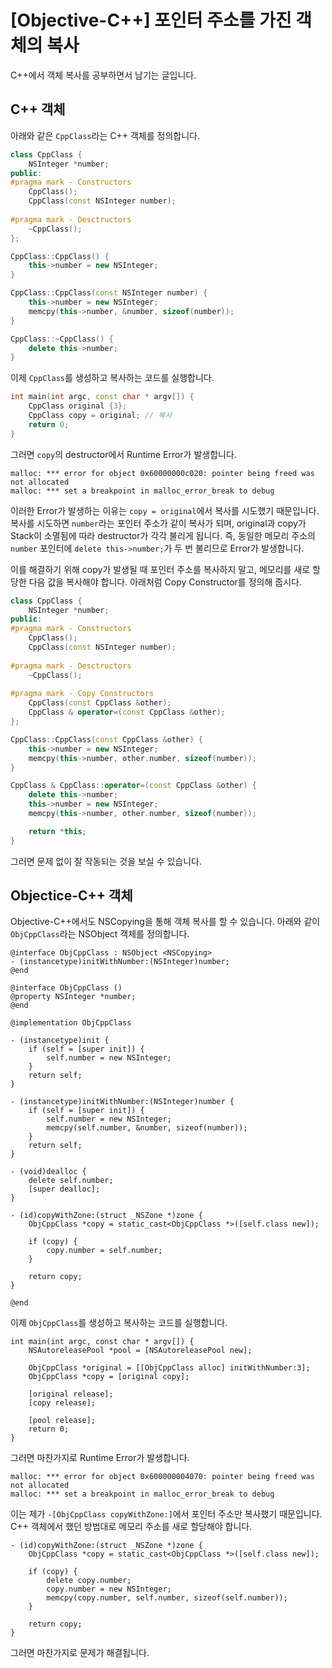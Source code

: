# [Objective-C++] 포인터 주소를 가진 객체의 복사

C++에서 객체 복사를 공부하면서 남기는 글입니다.

## C++ 객체

아래와 같은 `CppClass`라는 C++ 객체를 정의합니다.

```cpp
class CppClass {
    NSInteger *number;
public:
#pragma mark - Constructors
    CppClass();
    CppClass(const NSInteger number);
    
#pragma mark - Desctructors
    ~CppClass();
};
```

```cpp
CppClass::CppClass() {
    this->number = new NSInteger;
}

CppClass::CppClass(const NSInteger number) {
    this->number = new NSInteger;
    memcpy(this->number, &number, sizeof(number));
}

CppClass::~CppClass() {
    delete this->number;
}
```

이제 `CppClass`를 생성하고 복사하는 코드를 실행합니다.

```cpp
int main(int argc, const char * argv[]) {
    CppClass original {3};
    CppClass copy = original; // 복사
    return 0;
}
```

그러면 `copy`의 destructor에서 Runtime Error가 발생합니다.

```
malloc: *** error for object 0x60000000c020: pointer being freed was not allocated
malloc: *** set a breakpoint in malloc_error_break to debug
```

이러한 Error가 발생하는 이유는 `copy = original`에서 복사를 시도했기 때문입니다. 복사를 시도하면 `number`라는 포인터 주소가 같이 복사가 되며, original과 copy가 Stack이 소멸됨에 따라 destructor가 각각 불리게 됩니다. 즉, 동일한 메모리 주소의 `number` 포인터에 `delete this->number;`가 두 번 불리므로 Error가 발생합니다.

이를 해결하기 위해 copy가 발생될 때 포인터 주소를 복사하지 말고, 메모리를 새로 할당한 다음 값을 복사해야 합니다. 아래처럼 Copy Constructor를 정의해 줍시다.

```cpp
class CppClass {
    NSInteger *number;
public:
#pragma mark - Constructors
    CppClass();
    CppClass(const NSInteger number);
    
#pragma mark - Desctructors
    ~CppClass();
   
#pragma mark - Copy Constructors
    CppClass(const CppClass &other);
    CppClass & operator=(const CppClass &other);
};
```

```cpp
CppClass::CppClass(const CppClass &other) {
    this->number = new NSInteger;
    memcpy(this->number, other.number, sizeof(number));
}

CppClass & CppClass::operator=(const CppClass &other) {
    delete this->number;
    this->number = new NSInteger;
    memcpy(this->number, other.number, sizeof(number));

    return *this;
}
```

그러면 문제 없이 잘 작동되는 것을 보실 수 있습니다.

## Objectice-C++ 객체

Objective-C++에서도 NSCopying을 통해 객체 복사를 할 수 있습니다. 아래와 같이 `ObjCppClass`라는 NSObject 객체를 정의합니다.

```objc
@interface ObjCppClass : NSObject <NSCopying>
- (instancetype)initWithNumber:(NSInteger)number;
@end
```

```objc
@interface ObjCppClass ()
@property NSInteger *number;
@end

@implementation ObjCppClass

- (instancetype)init {
    if (self = [super init]) {
        self.number = new NSInteger;
    }
    return self;
}

- (instancetype)initWithNumber:(NSInteger)number {
    if (self = [super init]) {
        self.number = new NSInteger;
        memcpy(self.number, &number, sizeof(number));
    }
    return self;
}

- (void)dealloc {
    delete self.number;
    [super dealloc];
}

- (id)copyWithZone:(struct _NSZone *)zone {
    ObjCppClass *copy = static_cast<ObjCppClass *>([self.class new]);
    
    if (copy) {
        copy.number = self.number;
    }
    
    return copy;
}

@end
```

이제 `ObjCppClass`를 생성하고 복사하는 코드를 실행합니다.

```objc
int main(int argc, const char * argv[]) {
    NSAutoreleasePool *pool = [NSAutoreleasePool new];

    ObjCppClass *original = [[ObjCppClass alloc] initWithNumber:3];
    ObjCppClass *copy = [original copy];

    [original release];
    [copy release];

    [pool release];
    return 0;
}

```

그러면 마찬가지로 Runtime Error가 발생합니다.

```
malloc: *** error for object 0x600000004070: pointer being freed was not allocated
malloc: *** set a breakpoint in malloc_error_break to debug
```

이는 제가 `-[ObjCppClass copyWithZone:]`에서 포인터 주소만 복사했기 때문입니다. C++ 객체에서 했던 방법대로 메모리 주소를 새로 할당해야 합니다.

```objc
- (id)copyWithZone:(struct _NSZone *)zone {
    ObjCppClass *copy = static_cast<ObjCppClass *>([self.class new]);
    
    if (copy) {
        delete copy.number;
        copy.number = new NSInteger;
        memcpy(copy.number, self.number, sizeof(self.number));
    }
    
    return copy;
}
```

그러면 마찬가지로 문제가 해결됩니다.
